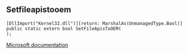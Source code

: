 ## Setfileapistooem

```
[DllImport("Kernel32.dll")][return: MarshalAs(UnmanagedType.Bool)]
public static extern bool SetFileApisToOEM(
);
```

[Microsoft documentation](TODO)
